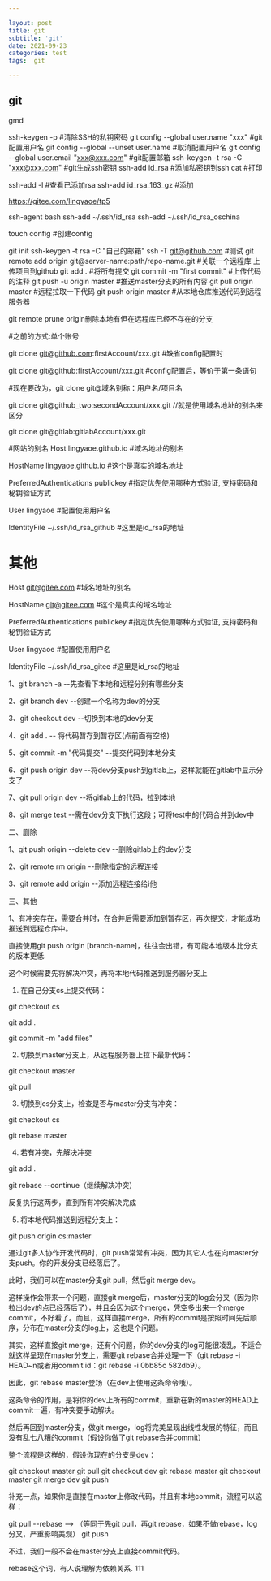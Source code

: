 ```yaml
---

layout: post
title: git
subtitle: 'git'
date: 2021-09-23
categories: test
tags:  git 

---
```


## git

gmd


ssh-keygen -p    #清除SSH的私钥密码
git config --global user.name "xxx"    #git配置用户名 
git config --global --unset user.name   #取消配置用户名
git config --global user.email "xxx@xxx.com"   #git配置邮箱
ssh-keygen -t rsa -C "xxx@xxx.com"   #git生成ssh密钥
ssh-add id_rsa   #添加私密钥到ssh
cat   #打印


ssh-add -l   #查看已添加rsa
ssh-add id_rsa_163_gz    #添加


https://gitee.com/lingyaoe/tp5

ssh-agent bash
ssh-add ~/.ssh/id_rsa
ssh-add ~/.ssh/id_rsa_oschina

touch config   #创建config

git init
ssh-keygen -t rsa -C "自己的邮箱"
ssh -T git@github.com  #测试
git remote add origin git@server-name:path/repo-name.git   #关联一个远程库   上传项目到github
git add .    #将所有提交
git commit -m "first commit"  #上传代码的注释
git push -u origin master   #推送master分支的所有内容
git pull origin master   #远程拉取一下代码
git push origin master    #从本地仓库推送代码到远程服务器


git remote prune origin删除本地有但在远程库已经不存在的分支


#之前的方式:单个账号

git clone git@github.com:firstAccount/xxx.git #缺省config配置时

git clone git@github:firstAccount/xxx.git #config配置后，等价于第一条语句

#现在要改为，git clone git@域名别称：用户名/项目名

git clone git@github_two:secondAccount/xxx.git //就是使用域名地址的别名来区分

git clone git@gitlab:gitlabAccount/xxx.git



#网站的别名
Host lingyaoe.github.io                  #域名地址的别名

HostName lingyaoe.github.io              #这个是真实的域名地址

PreferredAuthentications publickey       #指定优先使用哪种方式验证, 支持密码和秘钥验证方式

User lingyaoe                                 #配置使用用户名

IdentityFile ~/.ssh/id_rsa_github        #这里是id_rsa的地址

# 其他
Host git@gitee.com                #域名地址的别名

HostName git@gitee.com            #这个是真实的域名地址

PreferredAuthentications publickey       #指定优先使用哪种方式验证, 支持密码和秘钥验证方式

User  lingyaoe                                 #配置使用用户名

IdentityFile ~/.ssh/id_rsa_gitee       #这里是id_rsa的地址


1、git branch -a   --先查看下本地和远程分别有哪些分支

2、git branch dev  --创建一个名称为dev的分支

3、git checkout dev  --切换到本地的dev分支

4、git add .  -- 将代码暂存到暂存区(点前面有空格)

5、git commit -m "代码提交"  --提交代码到本地分支

6、git push origin dev  --将dev分支push到gitlab上，这样就能在gitlab中显示分支了

7、git pull origin dev  --将gitlab上的代码，拉到本地

8、git merge test  --需在dev分支下执行这段；可将test中的代码合并到dev中

二、删除

1、git push origin --delete dev  --删除gitlab上的dev分支

2、git remote rm origin  --删除指定的远程连接

3、git remote add origin   --添加远程连接给i他

三、其他

1、有冲突存在，需要合并时，在合并后需要添加到暂存区，再次提交，才能成功推送到远程仓库中。

直接使用git push origin [branch-name]，往往会出错，有可能本地版本比分支的版本更低

这个时候需要先将解决冲突，再将本地代码推送到服务器分支上

1. 在自己分支cs上提交代码：

git checkout cs

git add .

git commit -m "add files"

 

2. 切换到master分支上，从远程服务器上拉下最新代码：

git checkout master

git pull

 

3. 切换到cs分支上，检查是否与master分支有冲突：

git checkout cs

git rebase master

 

4. 若有冲突，先解决冲突

git add .

git rebase --continue（继续解决冲突）

反复执行这两步，直到所有冲突解决完成

 

5. 将本地代码推送到远程分支上：

git push origin cs:master



通过git多人协作开发代码时，git push常常有冲突，因为其它人也在向master分支push。你的开发分支已经落后了。

此时，我们可以在master分支git pull，然后git merge dev。

这样操作会带来一个问题，直接git merge后，master分支的log会分叉（因为你拉出dev的点已经落后了），并且会因为这个merge，凭空多出来一个merge commit，不好看了。而且，这样直接merge，所有的commit是按照时间先后顺序，分布在master分支的log上，这也是个问题。

其实，这样直接git merge，还有个问题，你的dev分支的log可能很凌乱，不适合就这样呈现在master分支上，需要git rebase合并处理一下（git rebase -i HEAD~n或者用commit id：git rebase -i 0bb85c 582db9）。

因此，git rebase master登场（在dev上使用这条命令哦）。

这条命令的作用，是将你的dev上所有的commit，重新在新的master的HEAD上commit一遍，有冲突要手动解决。

然后再回到master分支，做git merge，log将完美呈现出线性发展的特征，而且没有乱七八糟的commit（假设你做了git rebase合并commit）

整个流程是这样的，假设你现在的分支是dev：

git checkout master
git pull
git checkout dev
git rebase master
git checkout master
git merge dev
git push

补充一点，如果你是直接在master上修改代码，并且有本地commit，流程可以这样：

git pull --rebase --> （等同于先git pull，再git rebase，如果不做rebase，log分叉，严重影响美观）
git push

不过，我们一般不会在master分支上直接commit代码。

rebase这个词，有人说理解为依赖关系.
111